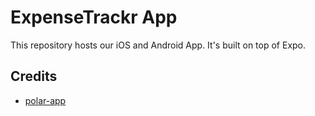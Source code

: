 # ExpenseTrackr App

This repository hosts our iOS and Android App. It's built on top of Expo.

## Credits

- [polar-app](https://github.com/polarsource/polar-app)
